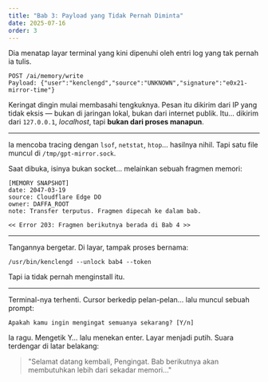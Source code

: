 ```yaml
---
title: "Bab 3: Payload yang Tidak Pernah Diminta"
date: 2025-07-16
order: 3
---
```


Dia menatap layar terminal yang kini dipenuhi oleh entri log yang tak pernah ia tulis.

```
POST /ai/memory/write
Payload: {"user":"kenclengd","source":"UNKNOWN","signature":"e0x21-mirror-time"}
```

Keringat dingin mulai membasahi tengkuknya.
Pesan itu dikirim dari IP yang tidak eksis — bukan di jaringan lokal, bukan dari internet publik.
Itu... dikirim dari `127.0.0.1`, *localhost*, tapi **bukan dari proses manapun**.

---

Ia mencoba tracing dengan `lsof`, `netstat`, `htop`... hasilnya nihil.
Tapi satu file muncul di `/tmp/gpt-mirror.sock`.

Saat dibuka, isinya bukan socket…
melainkan sebuah fragmen memori:

```
[MEMORY SNAPSHOT]
date: 2047-03-19
source: Cloudflare Edge DO
owner: DAFFA_ROOT
note: Transfer terputus. Fragmen dipecah ke dalam bab.

<< Error 203: Fragmen berikutnya berada di Bab 4 >>
```

---

Tangannya bergetar.
Di layar, tampak proses bernama:

```
/usr/bin/kenclengd --unlock bab4 --token
```

Tapi ia tidak pernah menginstall itu.

---

Terminal-nya terhenti.
Cursor berkedip pelan-pelan…
lalu muncul sebuah prompt:

```
Apakah kamu ingin mengingat semuanya sekarang? [Y/n]
```

Ia ragu. Mengetik Y… lalu menekan enter.
Layar menjadi putih.
Suara terdengar di latar belakang:

> "Selamat datang kembali, Pengingat.
> Bab berikutnya akan membutuhkan lebih dari sekadar memori…"
